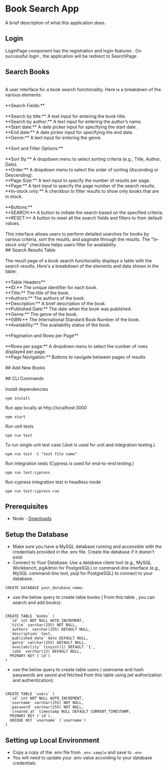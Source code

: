 # Book Search App

A brief description of what this application does.

## Login

LoginPage component has the registration and login features . On successful login , the application will be redirect to SearchPage 
<br />
## Search Books
<br />
A user interface for a book search functionality. Here is a breakdown of the various elements:<br />
<br />
**Search Fields:**<br />
<br />
**Search by title:** A text input for entering the book title.<br />
**Search by author:** A text input for entering the author’s name.<br />
**Start date:** A date picker input for specifying the start date.<br />
**End date:** A date picker input for specifying the end date.<br />
**Genre:** A text input for entering the genre.<br />
<br />
**Sort and Filter Options:**<br />
<br />
**Sort By:** A dropdown menu to select sorting criteria (e.g., Title, Author, Date).<br />
**Order:** A dropdown menu to select the order of sorting (Ascending or Descending).<br />
**Page Size:** A text input to specify the number of results per page.<br />
**Page:** A text input to specify the page number of the search results.<br />
**In-stock only:** A checkbox to filter results to show only books that are in stock.<br />
<br />
**Buttons:**
<br />
**SEARCH:** A button to initiate the search based on the specified criteria.<br />
**RESET:** A button to reset all the search fields and filters to their default values.<br />
<br />
This interface allows users to perform detailed searches for books by various criteria, sort the results, and paginate through the results. The "In-stock only" checkbox helps users filter for availability.
<br />
## Search Results Table<br />
<br />
The result page of a book search functionality displays a table with the search results. Here's a breakdown of the elements and data shown in the table:<br />
<br />
**Table Headers**
<br />
**ID:** The unique identifier for each book.<br />
**Title:** The title of the book.<br />
**Authors:** The authors of the book.<br />
**Description:** A brief description of the book.<br />
**Published Date:** The date when the book was published.<br />
**Genre:** The genre of the book.<br />
**ISBN:** The International Standard Book Number of the book.<br />
**Availability:** The availability status of the book.<br />
<br />
**Pagination and Rows per Page**<br />
<br />
**Rows per page:** A dropdown menu to select the number of rows displayed per page. <br />
**Page Navigation:** Buttons to navigate between pages of results<br />
<br />
## Add New Books<br />
<br />
## CLI Commands<br />
<br />
Install dependencies

```
npm install
```
Run app locally at http://localhost:3000

```
npm start
```

Run unit tests

```
npm run test
```

To run single unit test case (Jest is used for unit and integration testing.)

```
npm run test -t "test file name"
```

Run integration tests (Cypress is used for end-to-end testing.)

```
npm run test:cypress
```

Run cypress integration test in headless mode

```
npm run test:cypress-run
```

## Prerequisites

- Node - [Downloads](https://nodejs.org/en/download/)

## Setup the Database

- Make sure you have a MySQL database running and accessible with the credentials provided in the .env file. Create the database if it doesn't exist
- Connect to Your Database:
 Use a database client tool (e.g., MySQL Workbench, pgAdmin for PostgreSQL) or command-line interface (e.g., MySQL command-line tool, psql for PostgreSQL) to connect to your database.

```
CREATE DATABASE your_database_name;
```

- use the below query to create table books ( From this table , you can search and add books):

```

CREATE TABLE `books` (
  `id` int NOT NULL AUTO_INCREMENT,
  `title` varchar(255) NOT NULL,
  `authors` varchar(255) DEFAULT NULL,
  `description` text,
  `published_date` date DEFAULT NULL,
  `genre` varchar(255) DEFAULT NULL,
  `availability` tinyint(1) DEFAULT '1',
  `isbn` varchar(13) DEFAULT NULL,
  PRIMARY KEY (`id`)
) 

```

- use the below query to create table users ( username and hash passwords are saved and fetched from this table using jwt authorization and authentication):

```

CREATE TABLE `users` (
  `id` int NOT NULL AUTO_INCREMENT,
  `username` varchar(255) NOT NULL,
  `password` varchar(255) NOT NULL,
  `created_at` timestamp NULL DEFAULT CURRENT_TIMESTAMP,
  PRIMARY KEY (`id`),
  UNIQUE KEY `username` (`username`)
)

```

## Setting up Local Environment

- Copy a copy of the .env file from `.env.sample` and save to `.env` 
- You will need to update your .env value according to your database credentials
